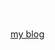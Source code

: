   <div class="code" >
    <div class="imas">
      <div class="c2"><div class="typed-out">My name is James Hammett and I am  <img style="margin-left: 30px;" src="https://readme-typing-svg.demolab.com?font=Fira+Code&duration=2000&pause=500&color=53F762&width=1000&lines=a+Software+Engineer;a+writer;+a+3d-artist">

     
  </div>
  


</div>



<style>

    .container{
        background: #23223a;

    }
    .code{
        white-space: nowrap;
        font-size: 0.9rem;
        color: white;
        display: inline-block;
    }
    .code .imas{
        font-size: 0.9rem;
        color: sliver;
        display: inline;
    }
    .c2{
        display: inline-block;
        margin-top: 5%;
    }
    .typed-out{
        overflow: hidden;
        border-right: .15em solid orange;
        white-space: nowrap;
        margin-top: 10%;
        font-size: 0.9rem;
        color: dark sliver;
        animation: 
          typing 1.5s steps(20, end) forwards,
          blinking .75s infinite;
        width: 0;
    }
    @keyframes typing {
      from { width: 0 }
      to { width: 100%; }
    }
    @keyframes blinking {
      from { border-color: transparent }
      to { border-color: orange; }
    }
</style>







[my blog](https://sidequests.onrender.com/Blog/2024/SliverSkelly/Readme/)
